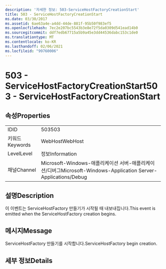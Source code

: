 ```yaml
---
description: '자세한 정보: 503-ServiceHostFactoryCreationStart'
title: 503 - ServiceHostFactoryCreationStart
ms.date: 03/30/2017
ms.assetid: 6ae63a4e-a4dd-44de-881f-95b50f983ef5
ms.openlocfilehash: 7ec2e207bc5543b3e8e72f5da0309d541ead14b0
ms.sourcegitcommit: ddf7edb67715a5b9a45e3dd44536dabc153c1de0
ms.translationtype: MT
ms.contentlocale: ko-KR
ms.lasthandoff: 02/06/2021
ms.locfileid: "99760006"
---
```

# <a name="503---servicehostfactorycreationstart"></a><span data-ttu-id="000e2-103">503 - ServiceHostFactoryCreationStart</span><span class="sxs-lookup"><span data-stu-id="000e2-103">503 - ServiceHostFactoryCreationStart</span></span>

## <a name="properties"></a><span data-ttu-id="000e2-104">속성</span><span class="sxs-lookup"><span data-stu-id="000e2-104">Properties</span></span>  
  
|||  
|-|-|  
|<span data-ttu-id="000e2-105">ID</span><span class="sxs-lookup"><span data-stu-id="000e2-105">ID</span></span>|<span data-ttu-id="000e2-106">503</span><span class="sxs-lookup"><span data-stu-id="000e2-106">503</span></span>|  
|<span data-ttu-id="000e2-107">키워드</span><span class="sxs-lookup"><span data-stu-id="000e2-107">Keywords</span></span>|<span data-ttu-id="000e2-108">WebHost</span><span class="sxs-lookup"><span data-stu-id="000e2-108">WebHost</span></span>|  
|<span data-ttu-id="000e2-109">Level</span><span class="sxs-lookup"><span data-stu-id="000e2-109">Level</span></span>|<span data-ttu-id="000e2-110">정보</span><span class="sxs-lookup"><span data-stu-id="000e2-110">Information</span></span>|  
|<span data-ttu-id="000e2-111">채널</span><span class="sxs-lookup"><span data-stu-id="000e2-111">Channel</span></span>|<span data-ttu-id="000e2-112">Microsoft-Windows-애플리케이션 서버-애플리케이션/디버그</span><span class="sxs-lookup"><span data-stu-id="000e2-112">Microsoft-Windows-Application Server-Applications/Debug</span></span>|  
  
## <a name="description"></a><span data-ttu-id="000e2-113">설명</span><span class="sxs-lookup"><span data-stu-id="000e2-113">Description</span></span>  

 <span data-ttu-id="000e2-114">이 이벤트는 ServiceHostFactory 만들기가 시작될 때 내보내집니다.</span><span class="sxs-lookup"><span data-stu-id="000e2-114">This event is emitted when the ServiceHostFactory creation begins.</span></span>  
  
## <a name="message"></a><span data-ttu-id="000e2-115">메시지</span><span class="sxs-lookup"><span data-stu-id="000e2-115">Message</span></span>  

 <span data-ttu-id="000e2-116">ServiceHostFactory 만들기를 시작합니다.</span><span class="sxs-lookup"><span data-stu-id="000e2-116">ServiceHostFactory begin creation.</span></span>  
  
## <a name="details"></a><span data-ttu-id="000e2-117">세부 정보</span><span class="sxs-lookup"><span data-stu-id="000e2-117">Details</span></span>
